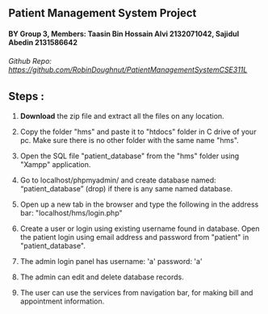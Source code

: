 Patient Management System Project
--------------------------------------------------------------------------------------------------------------------

#### BY Group 3, Members: Taasin Bin Hossain Alvi 2132071042, Sajidul Abedin 2131586642

###### Github Repo: https://github.com/RobinDoughnut/PatientManagementSystemCSE311L

Steps :
--------------------------------------------------------------------------------------------------------------------


1) **Download** the zip file and extract all the files on any location.

2) Copy the folder "hms" and paste it to "htdocs" folder in C drive of your pc. Make sure there is no other folder with the same name "hms".

3) Open the SQL file "patient_database" from the "hms" folder using "Xampp" application.


4) Go to localhost/phpmyadmin/ and create database named: “patient_database” (drop) if there is any same named database.

5) Open up a new tab in the browser and type the following in the address bar: "localhost/hms/login.php"

6) Create a user or login using existing username found in database. Open the patient login using email address and password from "patient" in "patient_database".

7) The admin login panel has username: 'a'
                             password: 'a'

8) The admin can edit and delete database records.

9) The user can use the services from navigation bar, for making bill and appointment information. 

